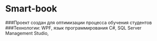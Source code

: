 # Smart-book
###Проект создан для оптимизации процесса обучения студентов
###Технологии: WPF, язык программирования C#, SQL Server Management Studio,
